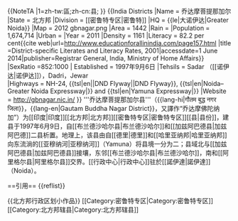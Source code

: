 {{NoteTA
|1=zh-tw:區;zh-cn:县;
}}
{{India Districts
|Name = 乔达摩菩提那加尔
|State = 北方邦
|Division = [[密鲁特专区|密鲁特]]
|HQ = {{le|大诺伊达|Greater Noida}}
|Map = 2012 gbnagar.png
|Area = 1442
|Rain = 
|Population = 1,674,714
|Urban = 
|Year = 2011
|Density = 1161
|Literacy = 82.2 per cent<ref>{{cite web|url=http://www.educationforallinindia.com/page157.html |title =District-specific Literates and Literacy Rates, 2001|accessdate=1 June 2014|publisher=Registrar General, India, Ministry of Home Affairs}}</ref>
|SexRatio =852:1000
| Established = 1997年9月6日
|Tehsils = Sadar （[[诺伊达|诺伊达]]），Dadri，Jewar  
|Highways = NH-24, {{tsl|en||DND Flyway||DND Flyway}}, {{tsl|en|Noida–Greater Noida Expressway|}} and {{tsl|en|Yamuna Expressway|}}
|Website = http://gbnagar.nic.in/
}}
'''乔达摩菩提那加尔县'''（{{lang-hi|गौतम बुद्ध नगर जिला}}，{{lang-en|Gautam Buddha Nagar District}}，又譯作“乔达摩佛陀纳加”）为[[印度|印度]][[北方邦|北方邦]][[密鲁特专区|密鲁特专区]][[县|县份]]，建县于1997年6月9日，自[[布兰德沙哈尔县|布兰德沙哈尔]]和[[加兹阿巴德县|加兹阿巴德]]二县析置。地理上，该县由自[[德里|德里]]和[[哈里亚纳邦|哈里亚纳邦]]向东流淌的[[亚穆纳河|亚穆纳河]]（Yamuna）将县境一分为二；县域北与[[加兹阿巴德县|加兹阿巴德县]]接壤，东邻[[布兰德沙哈尔县|布兰德沙哈尔]]，南和[[阿里格尔县|阿里格尔县]]交界。[[行政中心|行政中心]]驻於[[諾伊達|諾伊達]]（Noida）。

==引用==
{{reflist}}

{{北方邦行政区划小作品}}
[[Category:密鲁特专区|Category:密鲁特专区]]
[[Category:北方邦辖县|Category:北方邦辖县]]